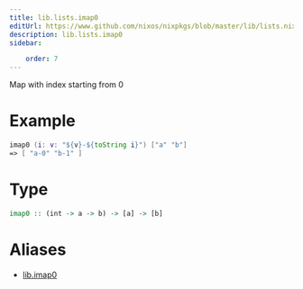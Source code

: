```yaml
---
title: lib.lists.imap0
editUrl: https://www.github.com/nixos/nixpkgs/blob/master/lib/lists.nix#L154C11
description: lib.lists.imap0
sidebar:

    order: 7
---
```


Map with index starting from 0

# Example

```nix
imap0 (i: v: "${v}-${toString i}") ["a" "b"]
=> [ "a-0" "b-1" ]
```

# Type

```haskell
imap0 :: (int -> a -> b) -> [a] -> [b]
```


# Aliases

- [lib.imap0](/nix-doc-comments/reference/lib/lib-imap0)


